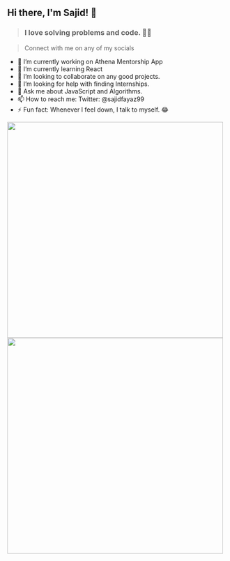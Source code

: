 ## Hi there, I'm Sajid! 👋
>### I love solving problems and code. 👨‍💻

>Connect with me on any of my socials


- 🔭 I’m currently working on Athena Mentorship App
- 🌱 I’m currently learning React
- 👯 I’m looking to collaborate on any good projects.
- 🤔 I’m looking for help with finding Internships.
- 💬 Ask me about JavaScript and Algorithms.
- 📫 How to reach me: Twitter: @sajidfayaz99
- ⚡ Fun fact: Whenever I feel down, I talk to myself. 😂



<img width="495em" src="https://github-readme-stats.vercel.app/api/top-langs/?username=sajidfayaz&layout=compact&custom_title=Most used languages by LOCs">

<img width="495em" src="https://github-readme-streak-stats.herokuapp.com/?user=sajidfayaz&include_all_commits=true&hide_border=false"/>

